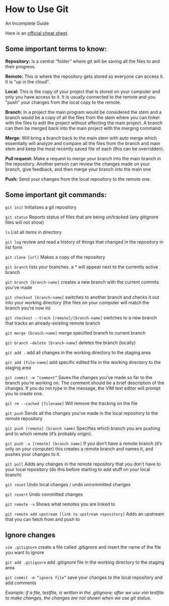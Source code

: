 # How to Use Git
An Incomplete Guide

Here is an [official cheat sheet](https://education.github.com/git-cheat-sheet-education.pdf).

## Some important terms to know:

**Repository:** Is a central “folder” where git will be saving all the files to and their progress.

**Remote:** This is where the repository gets stored so everyone can access it. It is "up in the cloud".

**Local:** This is the copy of your project that is stored on your computer and only you have access to it. It is usually connected to the remote and you "push" your changes from the local copy to the remote.

**Branch:** In a project the main program would be considered the stem and a branch would be a copy of all the files from the stem where you can tinker with the files to edit the project without affecting the main project. A branch can then be merged back into the main project with the merging command.

**Merge:** Will bring a branch back to the main stem with auto merge which essentially will analyze and compare all the files from the branch and main stem and keep the most recently saved file of each (this can be overridden). 

**Pull request:** Make a request to merge your branch into the main branch in the repository. Another person can review the changes made on your branch, give feedback, and then merge your branch into the main one

**Push:** Send your changes from the local repository to the remote one.

## Some important git commands:
`git init`
Initializes a git repository

`git status`
Reports status of files that are being un/tracked (any gitignore files will not show)

`ls`
List all items in directory

`git log`
review and read a history of things that changed in the repository in list form

`git clone [url]`
Makes a copy of the repository

`git branch`
lists your branches. a * will appear next to the currently active branch 

`git branch [branch-name]`
creates a new branch with the current commits you’ve made

`git checkout [branch-name]`
switches to another branch and checks it out into your working directory (the files on your computer will match the branch you’re now in)

`git checkout --track [remote]/[branch-name]`
switches to a new branch that tracks an already-existing remote branch

`git merge [branch-name]`
merge specified branch to current branch

`git branch –delete [branch-name]`
deletes the branch (locally)

`git add .`
add all changes in the working directory to the staging area

`git add [file-name]`
add specific edited file in the working directory to the staging area

`git commit -m “comment”`
Saves the changes you’ve made so far to the branch you’re working on. The comment should be a brief description of the changes. If you do not type in the message, the VIM text editor will prompt you to create one.

`git rm --cached [filename]`
Will remove the tracking on the file

`git push`
Sends all the changes you’ve made in the local repository to the remote repository

`git push [remote] [branch name]`
Specifies which branch you are pushing and to which remote (it’s probably origin).

`git push -u [remote] [branch name]`
If you don’t have a remote branch (it’s only on your computer) this creates a remote branch and names it, and pushes your changes to it.

`git pull`
Adds any changes in the remote repository that you don’t have to your local repository (do this before starting to add stuff on your local branch)

`git reset`
Undo local changes / undo uncommitted changes

`git revert`
Undo committed changes

`git remote -v`
Shows what remotes you are linked to

`git remote add upstream [link to upstream repository]`
Adds an upstream that you can fetch from and push to

## Ignore changes
`vim .gitignore`
create a file called .gitignore and insert the name of the file you want to ignore

`git add .gitignore`
add .gitignore file in the working directory to the staging area

`git commit -m “ignore file”`
save your changes to the local repository and add comments

*Example: if a file, testfile, is written in the .gitignore; after we use vim testfile to make changes, the changes are not shown when we use git status.*
